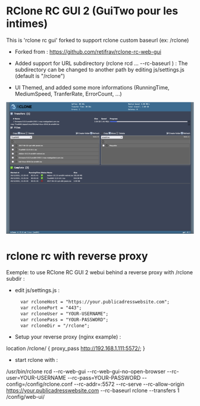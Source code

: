 # RClone RC GUI 2 (GuiTwo pour les intimes)
This is 'rclone rc gui' forked to support rclone custom baseurl (ex: /rclone)

- Forked from : https://github.com/retifrav/rclone-rc-web-gui

- Added support for URL subdirectory (rclone rcd ... --rc-baseurl <subdirectory>) :
The subdirectory can be changed to another path by editing js/settings.js (default is "/rclone")
   
- UI Themed, and added some more informations (RunningTime, MediumSpeed, TranferRate, ErrorCount, ...)
    
![rclone-rc-web-gui](/snapshot.png?raw=true)

# rclone rc with reverse proxy
Exemple: to use RClone RC GUI 2 webui behind a reverse proxy with /rclone subdir :
    
- edit js/settings.js :

        var rcloneHost = "https://your.publicadresswebsite.com";
        var rclonePort = "443";
        var rcloneUser = "YOUR-USERNAME";
        var rclonePass = "YOUR-PASSWORD";
        var rcloneDir = "/rclone";

- Setup your reverse proxy (nginx example) :
   
location /rclone/ {
                    proxy_pass http://192.168.1.111:5572/;
}
    
- start rclone with :
   
/usr/bin/rclone rcd --rc-web-gui --rc-web-gui-no-open-browser --rc-user=YOUR-USERNAME --rc-pass=YOUR-PASSWORD --config=/config/rclone.conf --rc-addr=:5572 --rc-serve --rc-allow-origin https://your.publicadresswebsite.com --rc-baseurl rclone --transfers 1 /config/web-ui/
    
    
